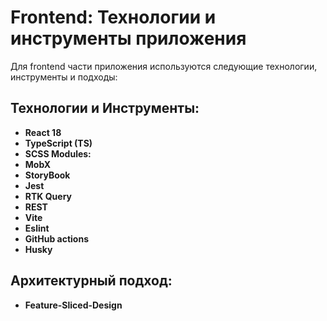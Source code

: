 # Frontend: Технологии и инструменты приложения

Для frontend части приложения используются следующие технологии, инструменты и подходы:

## Технологии и Инструменты:
- **React 18**
- **TypeScript (TS)**
- **SCSS Modules:** 
- **MobX**
- **StoryBook**
- **Jest**
- **RTK Query**
- **REST**
- **Vite**
- **Eslint**
- **GitHub actions**
- **Husky**
## Архитектурный подход:
- **Feature-Sliced-Design**